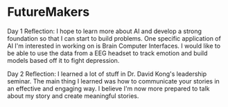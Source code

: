 # FutureMakers

Day 1 Reflection:
I hope to learn more about AI and develop a strong foundation so that I can start to build problems.  One specific application of AI I'm interested in working on is Brain Computer Interfaces.  I would like to be able to use the data from a EEG headset to track emotion and build models based off it to fight depression.  


Day 2 Reflection:
I learned a lot of stuff in Dr. David Kong's leadership seminar.  The main thing I learned was how to communicate your stories in an effective and engaging way.  I believe I'm now more prepared to talk about my story and create meaningful stories.  


